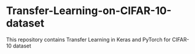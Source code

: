 # Transfer-Learning-on-CIFAR-10-dataset
This repository contains Transfer Learning in Keras and PyTorch for CIFAR-10 dataset
